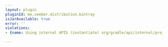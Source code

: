 ```yaml
---
layout: plugin
pluginId: me.seeber.distribution.bintray
isJarAvailable: true
error: ''
violations:
- {name: Using internal APIS (instantiate) org/gradle/api/internal/project/ProjectInternal}

---
```

